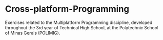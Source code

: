 # Cross-platform-Programming
Exercises related to the Multiplatform Programming discipline, developed throughout the 3rd year of Technical High School, at the Polytechnic School of Minas Gerais (POLIMIG).
